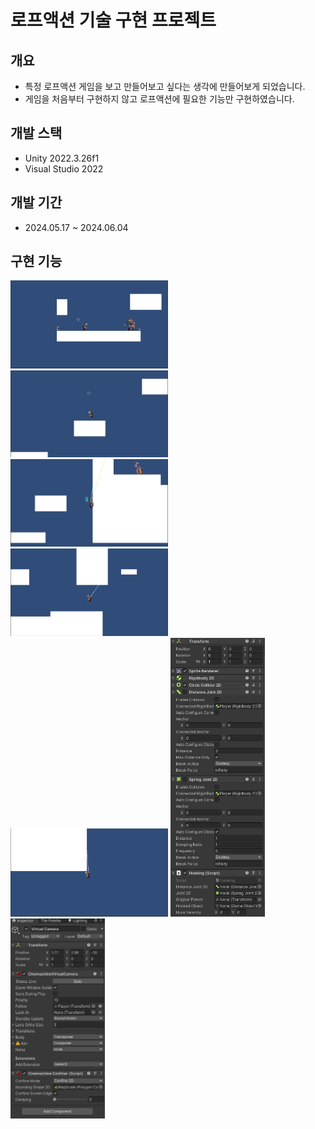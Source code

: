 # 로프액션 기술 구현 프로젝트 

## 개요 

- 특정 로프액션 게임을 보고 만들어보고 싶다는 생각에 만들어보게 되었습니다.
- 게임을 처음부터 구현하지 않고 로프액션에 필요한 기능만 구현하였습니다.

## 개발 스택 

- Unity 2022.3.26f1
- Visual Studio 2022

## 개발 기간

- 2024.05.17 ~ 2024.06.04

## 구현 기능 

<img src="https://github.com/parkjun-0521/SANABI_Function_Practice-/blob/master/Image/로프이동및반동.gif" width="50%" height="50%" />
<img src="https://github.com/parkjun-0521/SANABI_Function_Practice-/blob/master/Image/로프가속.gif" width="50%" height="50%" />

<img src="https://github.com/parkjun-0521/SANABI_Function_Practice-/blob/master/Image/로프공격.gif" width="50%" height="50%" />
<img src="https://github.com/parkjun-0521/SANABI_Function_Practice-/blob/master/Image/이동오브젝트로프.gif" width="50%" height="50%" />
<img src="https://github.com/parkjun-0521/SANABI_Function_Practice-/blob/master/Image/벽타기.gif" width="50%" height="50%" />
<img src="https://github.com/parkjun-0521/SANABI_Function_Practice-/blob/master/Image/조인트.png" width="30%" height="30%" />
<img src="https://github.com/parkjun-0521/SANABI_Function_Practice-/blob/master/Image/시네머신.png" width="30%" height="30%" />
